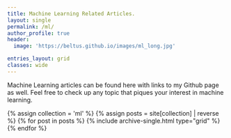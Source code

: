 ```yaml
---
title: Machine Learning Related Articles.
layout: single
permalink: /ml/
author_profile: true
header:
  image: 'https://beltus.github.io/images/ml_long.jpg'

entries_layout: grid
classes: wide
---
```


Machine Learning articles can be found here with links to my Github page as well. Feel
free to check up any topic that piques your interest in machine learning.


<div class="grid__wrapper">
  {% assign collection = 'ml' %}
  {% assign posts = site[collection] | reverse %}
  {% for post in posts %}
    {% include archive-single.html type="grid" %}
  {% endfor %}
</div>
